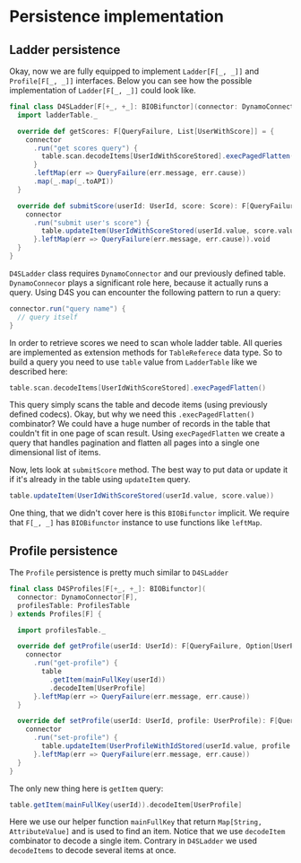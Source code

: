 # Persistence implementation

## Ladder persistence
Okay, now we are fully equipped to  implement `Ladder[F[_, _]]` and `Profile[F[_, _]]` interfaces.
Below you can see how the possible implementation of `Ladder[F[_, _]]` could look like.
```scala
final class D4SLadder[F[+_, +_]: BIOBifunctor](connector: DynamoConnector[F], ladderTable: LadderTable) extends Ladder[F] {
  import ladderTable._

  override def getScores: F[QueryFailure, List[UserWithScore]] = {
    connector
      .run("get scores query") {
        table.scan.decodeItems[UserIdWithScoreStored].execPagedFlatten()
      }
      .leftMap(err => QueryFailure(err.message, err.cause))
      .map(_.map(_.toAPI))
  }

  override def submitScore(userId: UserId, score: Score): F[QueryFailure, Unit] = {
    connector
      .run("submit user's score") {
        table.updateItem(UserIdWithScoreStored(userId.value, score.value))
      }.leftMap(err => QueryFailure(err.message, err.cause)).void
  }
}
```
`D4SLadder` class requires `DynamoConnector` and our previously defined table. `DynamoConnecor` plays a significant role here, because
it actually runs a query. Using D4S you can encounter the following pattern to run a query:
```scala
connector.run("query name") {
  // query itself
}
```
In order to retrieve scores we need to scan whole ladder table. All queries are implemented as extension methods for `TableReferece` data type.
So to build a query you need to use `table` value from `LadderTable` like we described here:
```scala
table.scan.decodeItems[UserIdWithScoreStored].execPagedFlatten()
``` 
This query simply scans the table and decode items (using previously defined codecs). Okay, but why we need this `.execPagedFlatten()` combinator?
We could have a huge number of records in the table that couldn't fit in one page of scan result. Using `execPagedFlatten` we create a query 
that handles pagination and flatten all pages into a single one dimensional list of items.

Now, lets look at `submitScore` method. The best way to put data or update it if it's already in the table using `updateItem` query. 
```scala
table.updateItem(UserIdWithScoreStored(userId.value, score.value))
```
One thing, that we didn't cover here is this `BIOBifunctor` implicit. We require that `F[_, _]` has `BIOBifunctor` instance to use
functions like `leftMap`.

## Profile persistence
The `Profile` persistence is pretty much similar to `D4SLadder`
```scala
final class D4SProfiles[F[+_, +_]: BIOBifunctor](
  connector: DynamoConnector[F],
  profilesTable: ProfilesTable
) extends Profiles[F] {

  import profilesTable._

  override def getProfile(userId: UserId): F[QueryFailure, Option[UserProfile]] = {
    connector
      .run("get-profile") {
        table
          .getItem(mainFullKey(userId))
          .decodeItem[UserProfile]
      }.leftMap(err => QueryFailure(err.message, err.cause))
  }

  override def setProfile(userId: UserId, profile: UserProfile): F[QueryFailure, Unit] = {
    connector
      .run("set-profile") {
        table.updateItem(UserProfileWithIdStored(userId.value, profile.userName, profile.description)).void
      }.leftMap(err => QueryFailure(err.message, err.cause))
  }
}
```
The only new thing here is `getItem` query:
```scala
table.getItem(mainFullKey(userId)).decodeItem[UserProfile]
```
Here we use our helper function `mainFullKey` that return `Map[String, AttributeValue]` and is used to find an item. 
Notice that we use `decodeItem` combinator to decode a single item. Contrary in `D4SLadder` we used `decodeItems` to decode several items at once.